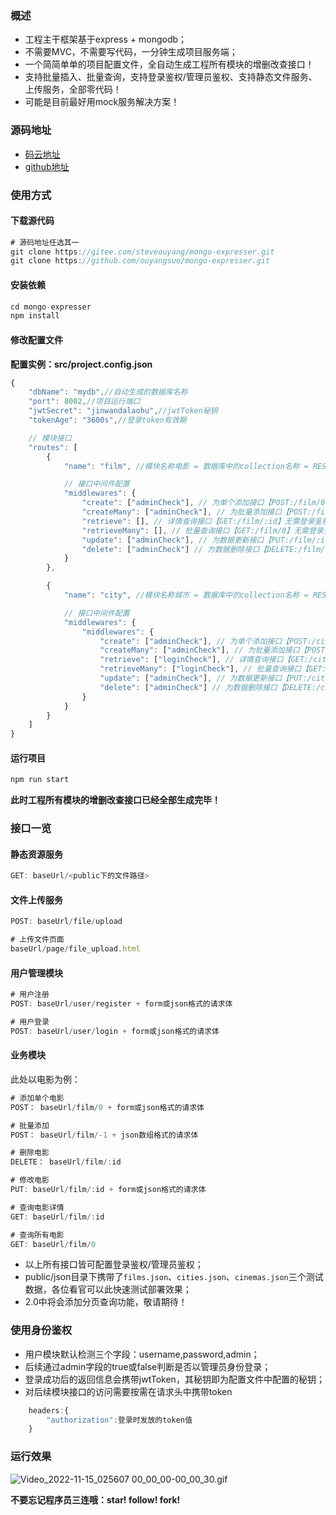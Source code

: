 ### 概述
- 工程主干框架基于express + mongodb；
- 不需要MVC，不需要写代码，一分钟生成项目服务端；
- 一个简简单单的项目配置文件，全自动生成工程所有模块的增删改查接口！
- 支持批量插入、批量查询，支持登录鉴权/管理员鉴权、支持静态文件服务、上传服务，全部零代码！
- 可能是目前最好用mock服务解决方案！

### 源码地址
- [码云地址](https://gitee.com/steveouyang/mongo-expresser)
- [github地址](https://github.com/ouyangsuo/mongo-expresser)

### 使用方式
#### 下载源代码
```js
# 源码地址任选其一
git clone https://gitee.com/steveouyang/mongo-expresser.git
git clone https://github.com/ouyangsuo/mongo-expresser.git
```
#### 安装依赖

```js
cd mongo-expresser
npm install
```
#### 修改配置文件
**配置实例：src/project.config.json**

```js
{
    "dbName": "mydb",//自动生成的数据库名称
    "port": 8002,//项目运行端口
    "jwtSecret": "jinwandalaohu",//jwtToken秘钥
    "tokenAge": "3600s",//登录token有效期

    // 模块接口
    "routes": [
        {
            "name": "film", //模块名称电影 = 数据库中的collection名称 = RESTful风格的接口前缀

            // 接口中间件配置
            "middlewares": {
                "create": ["adminCheck"], // 为单个添加接口【POST:/film/0】配置管理员校验中间件
                "createMany": ["adminCheck"], // 为批量添加接口【POST:/film/-1】配置管理员校验中间件
                "retrieve": [], // 详情查询接口【GET:/film/:id】无需登录鉴权
                "retrieveMany": [], // 批量查询接口【GET:/film/0】无需登录鉴权
                "update": ["adminCheck"], // 为数据更新接口【PUT:/film/:id】配置管理员校验中间件
                "delete": ["adminCheck"] // 为数据删除接口【DELETE:/film/:id】配置管理员校验中间件
            }
        },

        {
            "name": "city", //模块名称城市 = 数据库中的collection名称 = RESTful风格的接口前缀

            // 接口中间件配置
            "middlewares": {
                "middlewares": {
                    "create": ["adminCheck"], // 为单个添加接口【POST:/city/0】配置管理员校验中间件
                    "createMany": ["adminCheck"], // 为批量添加接口【POST:/city/-1】配置管理员校验中间件
                    "retrieve": ["loginCheck"], // 详情查询接口【GET:/city/:id】配置登录校验中间件
                    "retrieveMany": ["loginCheck"], // 批量查询接口【GET:/city/0】配置登录校验中间件
                    "update": ["adminCheck"], // 为数据更新接口【PUT:/city/:id】配置管理员校验中间件
                    "delete": ["adminCheck"] // 为数据删除接口【DELETE:/city/:id】配置管理员校验中间件
                }
            }
        }
    ]
}
```
#### 运行项目
```js
npm run start
```
**此时工程所有模块的增删改查接口已经全部生成完毕！**

### 接口一览
#### 静态资源服务
```js
GET: baseUrl/<public下的文件路径>
```
#### 文件上传服务
```js
POST: baseUrl/file/upload

# 上传文件页面
baseUrl/page/file_upload.html
```
#### 用户管理模块

```js
# 用户注册
POST: baseUrl/user/register + form或json格式的请求体

# 用户登录
POST: baseUrl/user/login + form或json格式的请求体
```
#### 业务模块
此处以电影为例：
```js
# 添加单个电影
POST： baseUrl/film/0 + form或json格式的请求体

# 批量添加
POST： baseUrl/film/-1 + json数组格式的请求体

# 删除电影
DELETE： baseUrl/film/:id

# 修改电影
PUT: baseUrl/film/:id + form或json格式的请求体

# 查询电影详情
GET: baseUrl/film/:id

# 查询所有电影
GET: baseUrl/film/0
```
- 以上所有接口皆可配置登录鉴权/管理员鉴权；
- public/json目录下携带了`films.json`、`cities.json`、`cinemas.json`三个测试数据，各位看官可以此快速测试部署效果；
- 2.0中将会添加分页查询功能，敬请期待！

### 使用身份鉴权
- 用户模块默认检测三个字段：username,password,admin；
- 后续通过admin字段的true或false判断是否以管理员身份登录；
- 登录成功后的返回信息会携带jwtToken，其秘钥即为配置文件中配置的秘钥；
- 对后续模块接口的访问需要按需在请求头中携带token
```js
    headers:{
        "authorization":登录时发放的token值
    }
```
### 运行效果

![Video_2022-11-15_025607 00_00_00-00_00_30.gif](https://p3-juejin.byteimg.com/tos-cn-i-k3u1fbpfcp/b0366e2364684ce9bfb9d1e7142f5ebd~tplv-k3u1fbpfcp-watermark.image?)

**不要忘记程序员三连哦：star! follow! fork!**
